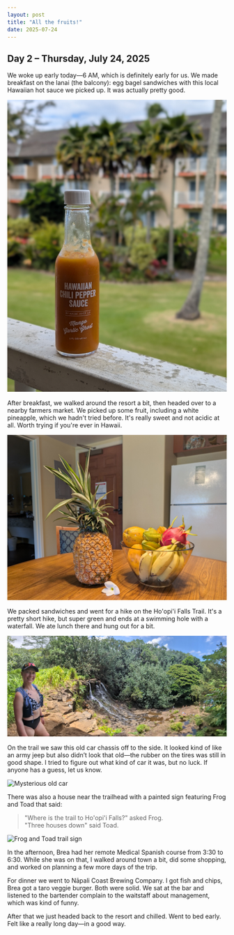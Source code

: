 ```yaml
---
layout: post
title: "All the fruits!"
date: 2025-07-24
---
```


## Day 2 – Thursday, July 24, 2025

We woke up early today—6 AM, which is definitely early for us. We made breakfast on the lanai (the balcony): egg bagel sandwiches with this local Hawaiian hot sauce we picked up. It was actually pretty good.

![Hawaiian hot sauce](/images/day2/hot_sauce.jpg)

After breakfast, we walked around the resort a bit, then headed over to a nearby farmers market. We picked up some fruit, including a white pineapple, which we hadn't tried before. It's really sweet and not acidic at all. Worth trying if you're ever in Hawaii.

![Fruit from farmers market](/images/day2/fruit.jpg)

We packed sandwiches and went for a hike on the Ho'opi'i Falls Trail. It's a pretty short hike, but super green and ends at a swimming hole with a waterfall. We ate lunch there and hung out for a bit.

![Ho'opi'i Falls swimming hole](images/day2/falls.jpg)

On the trail we saw this old car chassis off to the side. It looked kind of like an army jeep but also didn’t look that old—the rubber on the tires was still in good shape. I tried to figure out what kind of car it was, but no luck. If anyone has a guess, let us know.

![Mysterious old car](images/day2/old_car.jpg)

There was also a house near the trailhead with a painted sign featuring Frog and Toad that said:

> "Where is the trail to Ho'opi'i Falls?" asked Frog.  \
> "Three houses down" said Toad.

![Frog and Toad trail sign](/images/day2/frog_and_toad.jpg)

In the afternoon, Brea had her remote Medical Spanish course from 3:30 to 6:30. While she was on that, I walked around town a bit, did some shopping, and worked on planning a few more days of the trip.

For dinner we went to Nāpali Coast Brewing Company. I got fish and chips, Brea got a taro veggie burger. Both were solid. We sat at the bar and listened to the bartender complain to the waitstaff about management, which was kind of funny.

After that we just headed back to the resort and chilled. Went to bed early. Felt like a really long day—in a good way.